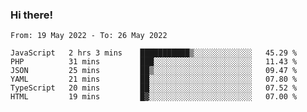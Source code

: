 ### Hi there!

<!--START_SECTION:waka-->

```text
From: 19 May 2022 - To: 26 May 2022

JavaScript   2 hrs 3 mins    ███████████▒░░░░░░░░░░░░░   45.29 %
PHP          31 mins         ███░░░░░░░░░░░░░░░░░░░░░░   11.43 %
JSON         25 mins         ██▒░░░░░░░░░░░░░░░░░░░░░░   09.47 %
YAML         21 mins         ██░░░░░░░░░░░░░░░░░░░░░░░   07.80 %
TypeScript   20 mins         ██░░░░░░░░░░░░░░░░░░░░░░░   07.52 %
HTML         19 mins         █▓░░░░░░░░░░░░░░░░░░░░░░░   07.00 %
```

<!--END_SECTION:waka-->
